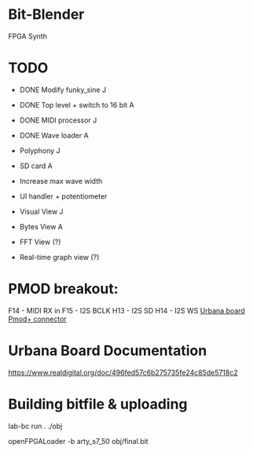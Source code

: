 # Bit-Blender
FPGA Synth


# TODO

- DONE Modify funky_sine J
- DONE Top level + switch to 16 bit A
- DONE MIDI processor J
- DONE Wave loader A

- Polyphony J
- SD card A
- Increase max wave width
- UI handler + potentiometer
- Visual View J
- Bytes View A
- FFT View (?)
- Real-time graph view (?)




# PMOD breakout:
F14 - MIDI RX in
F15 - I2S BCLK
H13 - I2S SD
H14 - I2S WS
[Urbana board Pmod+ connector](media/pmod.png)


# Urbana Board Documentation
https://www.realdigital.org/doc/496fed57c6b275735fe24c85de5718c2



# Building bitfile & uploading

lab-bc run . ./obj

openFPGALoader -b arty_s7_50 obj/final.bit


